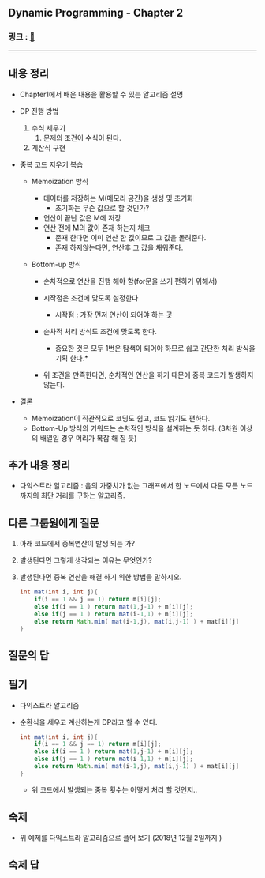 ##  Dynamic Programming - Chapter 2
### 링크 : [:link:](https://www.inflearn.com/course/%EC%95%8C%EA%B3%A0%EB%A6%AC%EC%A6%98-%EA%B0%95%EC%A2%8C/)

---

## 내용 정리

* Chapter1에서 배운 내용을 활용할 수 있는 알고리즘 설명

* DP 진행 방법

  1. 수식 세우기
     1. 문제의 조건이 수식이 된다.
  2. 계산식 구현

* 중복 코드 지우기 복습

  * Memoization 방식

    * 데이터를 저장하는 M(메모리 공간)을 생성 및 초기화
      * 초기화는 무슨 값으로 할 것인가?
    * 연산이 끝난 값은 M에 저장
    * 연산 전에 M의 값이 존재 하는지 체크
      * 존재 한다면 이미 연산 한 값이므로 그 값을 돌려준다.
      * 존재 하지않는다면, 연산후 그 값을 채워준다.

  * Bottom-up 방식

    * 순차적으로 연산을 진행 해야 함(for문을 쓰기 편하기 위해서)
    * 시작점은 조건에 맞도록 설정한다
      * 시작점 : 가장 먼저 연산이 되어야 하는 곳
    * 순차적 처리 방식도 조건에 맞도록 한다.
      * 중요한 것은 모두 1번은 탐색이 되어야 하므로 쉽고 간단한 처리 방식을 기획 한다.*

    * 위 조건을 만족한다면, 순차적인 연산을 하기 때문에 중복 코드가 발생하지 않는다.

* 결론

  * Memoization이 직관적으로 코딩도 쉽고, 코드 읽기도 편하다.
  * Bottom-Up 방식의 키워드는 순차적인 방식을 설계하는 듯 하다. (3차원 이상의 배열일 경우 머리가 복잡 해 질 듯)

## 추가 내용 정리

* 다익스트라 알고리즘 : 음의 가중치가 없는 그래프에서 한 노드에서 다른 모든 노드까지의 최단 거리를 구하는 알고리즘.

## 다른 그룹원에게 질문

1. 아래 코드에서 중복연산이 발생 되는 가?

2. 발생된다면 그렇게 생각되는 이유는 무엇인가?

3. 발생된다면 중복 연산을 해결 하기 위한 방법을 말하시오.

   ~~~java
   int mat(int i, int j){
       if(i == 1 && j == 1) return m[i][j];
       else if(i == 1 ) return mat(1,j-1) + m[i][j];
       else if(j == 1 ) return mat(i-1,1) + m[i][j];
       else return Math.min( mat(i-1,j), mat(i,j-1) ) + mat[i][j]
   }
   ~~~


## 질문의 답



## 필기

* 다익스트라 알고리즘

* 순환식을 세우고 계산하는게 DP라고 할 수 있다.

  ~~~java
  int mat(int i, int j){
      if(i == 1 && j == 1) return m[i][j];
      else if(i == 1 ) return mat(1,j-1) + m[i][j];
      else if(j == 1 ) return mat(i-1,1) + m[i][j];
      else return Math.min( mat(i-1,j), mat(i,j-1) ) + mat[i][j]
  }
  ~~~

  * 위 코드에서 발생되는 중복 횟수는 어떻게 처리 할 것인지..



## 숙제

* 위 예제를 다익스트라 알고리즘으로 풀어 보기 (2018년 12월 2일까지 )


## 숙제 답



